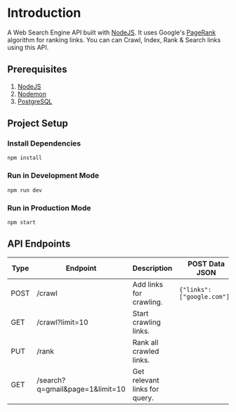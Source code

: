 # Introduction

A Web Search Engine API built with [NodeJS](https://nodejs.org). It uses Google's [PageRank](https://en.wikipedia.org/wiki/PageRank) algorithm for ranking links. You can can Crawl, Index, Rank & Search links using this API.

## Prerequisites

1. [NodeJS](https://nodejs.org)
2. [Nodemon](https://www.npmjs.com/package/nodemon)
3. [PostgreSQL](https://www.postgresql.org)

## Project Setup

### Install Dependencies

```shell
npm install
```

### Run in Development Mode

```shell
npm run dev
```

### Run in Production Mode

```shell
npm start
```

## API Endpoints

| Type | Endpoint                        | Description                   | POST Data JSON              |
| ---- | ------------------------------- | ----------------------------- | --------------------------- |
| POST | /crawl                          | Add links for crawling.       | `{"links": ["google.com"]}` |
| GET  | /crawl?limit=10                 | Start crawling links.         |                             |
| PUT  | /rank                           | Rank all crawled links.       |                             |
| GET  | /search?q=gmail&page=1&limit=10 | Get relevant links for query. |                             |
